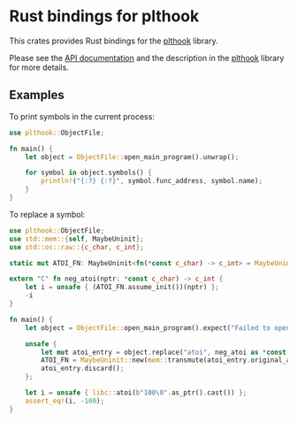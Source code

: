 # Rust bindings for plthook

This crates provides Rust bindings for the [plthook] library.

Please see the [API documentation] and the description in the [plthook] library
for more details.

[plthook]: https://github.com/kubo/plthook
[API documentation]: https://docs.rs/plthook

## Examples

To print symbols in the current process:

```rust
use plthook::ObjectFile;

fn main() {
    let object = ObjectFile::open_main_program().unwrap();

    for symbol in object.symbols() {
        println!("{:?} {:?}", symbol.func_address, symbol.name);
    }
}
```

To replace a symbol:

```rust
use plthook::ObjectFile;
use std::mem::{self, MaybeUninit};
use std::os::raw::{c_char, c_int};

static mut ATOI_FN: MaybeUninit<fn(*const c_char) -> c_int> = MaybeUninit::uninit();

extern "C" fn neg_atoi(nptr: *const c_char) -> c_int {
    let i = unsafe { (ATOI_FN.assume_init())(nptr) };
    -i
}

fn main() {
    let object = ObjectFile::open_main_program().expect("Failed to open main program");

    unsafe {
        let mut atoi_entry = object.replace("atoi", neg_atoi as *const _).unwrap();
        ATOI_FN = MaybeUninit::new(mem::transmute(atoi_entry.original_address()));
        atoi_entry.discard();
    };

    let i = unsafe { libc::atoi(b"100\0".as_ptr().cast()) };
    assert_eq!(i, -100);
}
```
